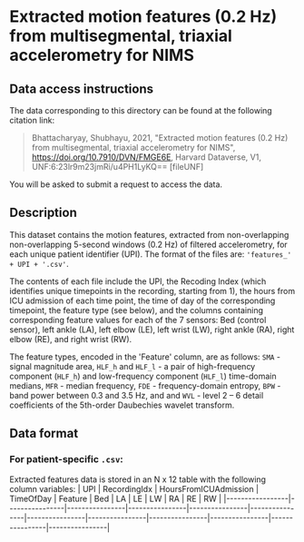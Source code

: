# Extracted motion features (0.2 Hz) from multisegmental, triaxial accelerometry for NIMS

## Data access instructions
The data corresponding to this directory can be found at the following citation link:
> Bhattacharyay, Shubhayu, 2021, "Extracted motion features (0.2 Hz) from multisegmental, triaxial accelerometry for NIMS", https://doi.org/10.7910/DVN/FMGE6E, Harvard Dataverse, V1, UNF:6:23lr9m23jmRi/u4PH1LyKQ== [fileUNF]

You will be asked to submit a request to access the data.

## Description
This dataset contains the motion features, extracted from non-overlapping non-overlapping 5-second windows (0.2 Hz) of filtered accelerometry, for each unique patient identifier (UPI). The format of the files are: `'features_' + UPI + '.csv'`.

The contents of each file include the UPI, the Recoding Index (which identifies unique timepoints in the recording, starting from 1), the hours from ICU admission of each time point, the time of day of the corresponding timepoint, the feature type (see below), and the columns containing corresponding feature values for each of the 7 sensors: Bed (control sensor), left ankle (LA), left elbow (LE), left wrist (LW), right ankle (RA), right elbow (RE), and right wrist (RW).

The feature types, encoded in the 'Feature' column, are as follows: `SMA` - signal magnitude area, `HLF_h` and `HLF_l` - a pair of high-frequency component (`HLF_h`) and low-frequency component (`HLF_l`) time-domain medians, `MFR` - median frequency, `FDE` - frequency-domain entropy, `BPW` - band power between 0.3 and 3.5 Hz, and and `WVL` - level 2 – 6 detail coefficients of the 5th-order Daubechies wavelet transform.

## Data format
### For patient-specific `.csv`:
Extracted features data is stored in an N x 12 table with the following column variables:
| UPI             | RecordingIdx             | HoursFromICUAdmission             | TimeOfDay             | Feature            | Bed             | LA             | LE             | LW             | RA             | RE             | RW             |
|-----------------|----------------|----------------|----------------|----------------|----------------|----------------|----------------|----------------|----------------|----------------|----------------|
